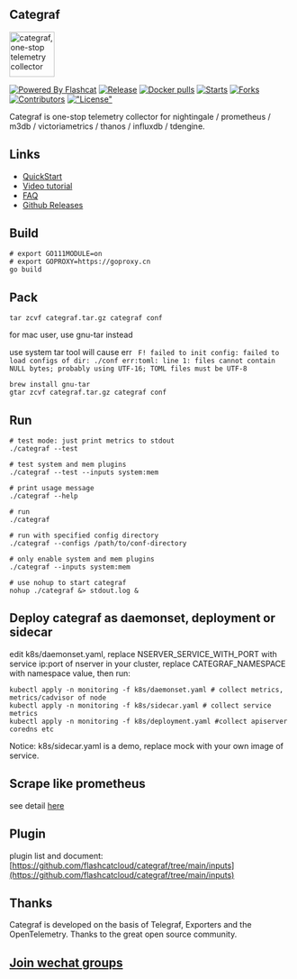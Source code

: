 ## Categraf

<a href="https://github.com/flashcatcloud/categraf">
  <img src="https://cdn.jsdelivr.net/gh/flashcatcloud/categraf@main/doc/categraf.png" alt="categraf, one-stop telemetry collector" width="80" />
</a>

[![Powered By Flashcat](https://img.shields.io/badge/Powered%20By-Flashcat-blueviolet)](https://flashcat.cloud/)
[![Release](https://img.shields.io/github/v/release/flashcatcloud/categraf)](https://github.com/flashcatcloud/categraf/releases/latest)
[![Docker pulls](https://img.shields.io/docker/pulls/flashcatcloud/categraf)](https://hub.docker.com/r/flashcatcloud/categraf/)
[![Starts](https://img.shields.io/github/stars/flashcatcloud/categraf)](https://github.com/flashcatcloud/categraf/stargazers)
[![Forks](https://img.shields.io/github/forks/flashcatcloud/categraf)](https://github.com/flashcatcloud/categraf/fork)
[![Contributors](https://img.shields.io/github/contributors-anon/flashcatcloud/categraf)](https://github.com/flashcatcloud/categraf/graphs/contributors)
[!["License"](https://img.shields.io/badge/license-MIT-blue)](https://github.com/flashcatcloud/categraf/blob/main/LICENSE)

Categraf is one-stop telemetry collector for nightingale / prometheus / m3db / victoriametrics / thanos / influxdb / tdengine.


## Links

- [QuickStart](https://flashcat.cloud/blog/monitor-agent-categraf-introduction/)
- [Video tutorial](https://mp.weixin.qq.com/s/T69kkBzToHVh31D87xsrIg)
- [FAQ](https://www.gitlink.org.cn/flashcat/categraf/wiki/FAQ)
- [Github Releases](https://github.com/flashcatcloud/categraf/releases)

## Build

```shell
# export GO111MODULE=on
# export GOPROXY=https://goproxy.cn
go build
```

## Pack

```shell
tar zcvf categraf.tar.gz categraf conf
```

for mac user, use gnu-tar instead

use system tar tool will cause err ` F! failed to init config: failed to load configs of dir: ./conf err:toml: line 1: files cannot contain NULL bytes; probably using UTF-16; TOML files must be UTF-8`

```shell
brew install gnu-tar
gtar zcvf categraf.tar.gz categraf conf
```

## Run

```shell
# test mode: just print metrics to stdout
./categraf --test

# test system and mem plugins
./categraf --test --inputs system:mem

# print usage message
./categraf --help

# run
./categraf

# run with specified config directory
./categraf --configs /path/to/conf-directory

# only enable system and mem plugins
./categraf --inputs system:mem

# use nohup to start categraf
nohup ./categraf &> stdout.log &
```


## Deploy categraf as daemonset, deployment or sidecar

edit k8s/daemonset.yaml, replace NSERVER_SERVICE_WITH_PORT with service ip:port of nserver in your cluster, replace CATEGRAF_NAMESPACE with namespace value, then run:

```shell
kubectl apply -n monitoring -f k8s/daemonset.yaml # collect metrics, metrics/cadvisor of node
kubectl apply -n monitoring -f k8s/sidecar.yaml # collect service metrics
kubectl apply -n monitoring -f k8s/deployment.yaml #collect apiserver coredns etc
```
Notice: k8s/sidecar.yaml is a demo, replace mock with your own image of service.

## Scrape like prometheus
see detail [here](https://github.com/flashcatcloud/categraf/blob/main/prometheus/README.md)

## Plugin

plugin list and document: [https://github.com/flashcatcloud/categraf/tree/main/inputs](https://github.com/flashcatcloud/categraf/tree/main/inputs) 


## Thanks

Categraf is developed on the basis of Telegraf, Exporters and the OpenTelemetry. Thanks to the great open source community.

## [Join wechat groups](https://download.flashcat.cloud/qrcode_sretalk.jpg)

